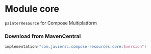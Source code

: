 # Module core

`painterResource` for Compose Multiplatform

### Download from MavenCentral

```kotlin
implementation("com.javiersc.compose-resources:core:$version")
```
